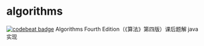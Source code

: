 # algorithms
[![codebeat badge](https://codebeat.co/badges/214283cd-48e5-442c-88ab-bcbc845a3d3a)](https://codebeat.co/projects/github-com-yuanrw-algorithms-master)
Algorithms Fourth Edition（《算法》第四版）课后题解 java实现
